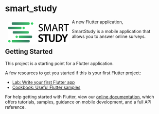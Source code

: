 # smart_study

<img src="/assets/logo.png" align="left"
width="200" hspace="10" vspace="10">

A new Flutter application,

SmartStudy is a mobile application that allows you to answer online surveys.

## Getting Started

This project is a starting point for a Flutter application.

A few resources to get you started if this is your first Flutter project:

- [Lab: Write your first Flutter app](https://flutter.dev/docs/get-started/codelab)
- [Cookbook: Useful Flutter samples](https://flutter.dev/docs/cookbook)

For help getting started with Flutter, view our
[online documentation](https://flutter.dev/docs), which offers tutorials,
samples, guidance on mobile development, and a full API reference.
